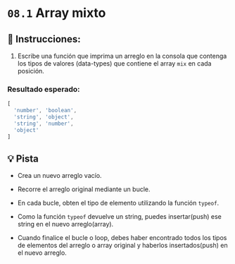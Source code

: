 # `08.1` Array mixto

## :pencil: Instrucciones: 
 
1. Escribe una función que imprima un arreglo en la consola que contenga los tipos de valores (data-types) que contiene el array `mix` en cada posición.

### Resultado esperado:

```js
[
  'number', 'boolean',
  'string', 'object',
  'string', 'number',
  'object'
]
```

## :bulb: Pista 

+ Crea un nuevo arreglo vacío.

+ Recorre el arreglo original mediante un bucle.

+ En cada bucle, obten el tipo de elemento utilizando la función `typeof`.

+ Como la función `typeof` devuelve un string, puedes insertar(push) ese string en el nuevo arreglo(array).

+ Cuando finalice el bucle o loop, debes haber encontrado todos los tipos de elementos del arreglo o array original y haberlos insertados(push) en el nuevo arreglo.